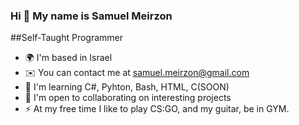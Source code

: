 ### Hi 👋 My name is Samuel Meirzon


##Self-Taught Programmer

- 🌍 I'm based in Israel
- ✉️ You can contact me at samuel.meirzon@gmail.com
- 🧠 I'm learning C#, Pyhton, Bash, HTML, C(SOON)
- 🤝 I'm open to collaborating on interesting projects
- ⚡ At my free time I like to play CS:GO, and my guitar, be in GYM.


